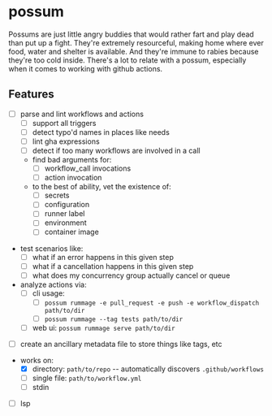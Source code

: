 # possum 

Possums are just little angry buddies that would rather fart and play dead than
put up a fight. They're extremely resourceful, making home where ever food,
water and shelter is available. And they're immune to rabies because they're
too cold inside. There's a lot to relate with a possum, especially when it
comes to working with github actions.

## Features

- [ ] parse and lint workflows and actions
    - [ ] support all triggers
    - [ ] detect typo'd names in places like needs
    - [ ] lint gha expressions
    - [ ] detect if too many workflows are involved in a call
    - find bad arguments for:
        - [ ] workflow_call invocations
        - [ ] action invocation
    - to the best of ability, vet the existence of:
        - [ ] secrets
        - [ ] configuration
        - [ ] runner label
        - [ ] environment
        - [ ] container image
- test scenarios like:
    - [ ] what if an error happens in this given step
    - [ ] what if a cancellation happens in this given step
    - [ ] what does my concurrency group actually cancel or queue
- analyze actions via:
    - [ ] cli usage:
        - [ ] `possum rummage -e pull_request -e push -e workflow_dispatch path/to/dir`
        - [ ] `possum rummage --tag tests path/to/dir`
    - [ ] web ui: `possum rummage serve path/to/dir`
- [ ] create an ancillary metadata file to store things like tags, etc
- works on:
    - [x] directory: `path/to/repo` -- automatically discovers `.github/workflows`
    - [ ] single file: `path/to/workflow.yml`
    - [ ] stdin
- [ ] lsp
